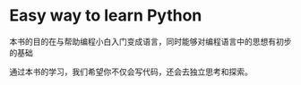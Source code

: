 # Easy way to learn Python

本书的目的在与帮助编程小白入门变成语言，同时能够对编程语言中的思想有初步的基础

通过本书的学习，我们希望你不仅会写代码，还会去独立思考和探索。